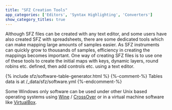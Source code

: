 ```yaml
---
title: "SFZ Creation Tools"
app_categories: ['Editors', 'Syntax Highlighting', 'Converters']
show_category_titles: true
---
```

Although SFZ files can be created with any text editor, and some users have also
created SFZ with spreadsheets, there are some dedicated tools which can make
mapping large amounts of samples easier. As SFZ instruments can quickly grow to
thousands of samples, efficiency in creating the mappings becomes important.
One way of creating SFZ files is to use one of these tools to create the initial
maps with keys, dynamic layers, round robins etc. defined,
then add controls etc. using a text editor.

{% include sfz/software-table-generator.html %}
{%-comment-%} Tables data is at /_data/sfz/software.yml {%-endcomment-%}

Some Windows only software can be used under other Unix based operating systems
using [Wine] / [CrossOver] or in a virtual machine software like [VirtualBox].

[Wine]:       https://www.winehq.org/
[CrossOver]:  https://www.codeweavers.com/
[VirtualBox]: https://www.virtualbox.org/
